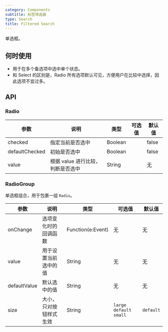 ```yaml
---
category: Components
subtitle: 标签筛选器
type: Search
title: Filtered Search
---
```


单选框。

## 何时使用

- 用于在多个备选项中选中单个状态。
- 和 Select 的区别是，Radio 所有选项默认可见，方便用户在比较中选择，因此选项不宜过多。


## API

### Radio

| 参数           | 说明                                     | 类型       |  可选值 | 默认值 |
|----------------|------------------------------------------|------------|---------|--------|
| checked        | 指定当前是否选中                         | Boolean    |         | false  |
| defaultChecked | 初始是否选中                             | Boolean    |         | false  |
| value          | 根据 value 进行比较，判断是否选中        | String     |         | 无     |

### RadioGroup

单选框组合，用于包裹一组 `Radio`。

| 参数           | 说明                             | 类型              | 可选值 | 默认值 |
|----------------|----------------------------------|-------------------|--------|--------|
| onChange       | 选项变化时的回调函数             | Function(e:Event) | 无     | 无     |
| value          | 用于设置当前选中的值             | String            | 无     | 无     |
| defaultValue   | 默认选中的值                     | String            | 无     | 无     |
| size           | 大小，只对按钮样式生效           | String            | `large` `default` `small` | `default` |
